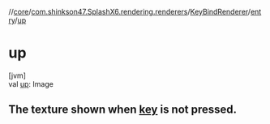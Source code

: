 //[core](../../../../index.md)/[com.shinkson47.SplashX6.rendering.renderers](../../index.md)/[KeyBindRenderer](../index.md)/[entry](index.md)/[up](up.md)

# up

[jvm]\
val [up](up.md): Image

##  The texture shown when [key](key.md) is not pressed.
